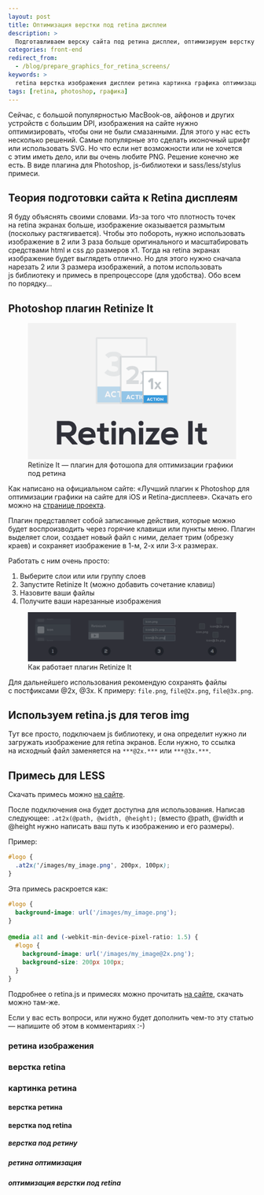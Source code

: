 ```yaml
---
layout: post
title: Оптимизация верстки под retina дисплеи
description: >
  Подготавливаем верску сайта под ретина дисплеи, оптимизируем верстку и изображения.
categories: front-end
redirect_from:
  - /blog/prepare_graphics_for_retina_screens/
keywords: >
  retina верстка изображения дисплеи ретина картинка графика оптимизация сайт
tags: [retina, photoshop, графика]
---
```


Сейчас, с большой популярностью MacBook-ов, айфонов и других устройств с большим DPI, изображения на сайте нужно оптимизировать, чтобы они не были смазанными. Для этого у нас есть несколько решений. Самые популярные это сделать иконочный шрифт или использовать SVG. Но что если нет возможности или не хочется с этим иметь дело, или вы очень любите PNG. Решение конечно же есть. В виде плагина для Photoshop, js-библиотеки и sass/less/stylus примеси.

## Теория подготовки сайта к Retina дисплеям
Я буду объяснять своими словами. Из-за того что плотность точек на retina экранах больше, изображение оказывается размытым (поскольку растягивается). Чтобы это побороть, нужно использовать изображение в 2 или 3 раза больше оригинального и масштабировать средствами html и css до размеров x1. Тогда на retina экранах изображение будет выглядеть отлично. Но для этого нужно сначала нарезать 2 или 3 размера изображений, а потом использовать js библиотеку и примесь в препроцессоре (для удобства). Обо всем по порядку...

## Photoshop плагин Retinize It

<figure itemscope itemtype="http://schema.org/ImageObject">
	<img itemprop="contentUrl" width="520" alt="Retinize It — плагин для фотошопа для оптимизации графики под ретина" src="/img/retina/retinizeit.png">
	<figcaption itemprop="description">Retinize It — плагин для фотошопа для оптимизации графики под ретина</figcaption>
</figure>

Как написано на официальном сайте: «Лучший плагин к Photoshop для оптимизации графики на сайте для iOS и Retina-дисплеев». Скачать его можно на <a href="http://retinize.it/">странице проекта</a>.

Плагин представляет собой записанные действия, которые можно будет воспроизводить через горячие клавиши или пункты меню. Плагин выделяет слои, создает новый файл с ними, делает трим (обрезку краев) и сохраняет изображение в 1-м, 2-х или 3-х размерах.

Работать с ним очень просто:
<ol>
    <li>Выберите слои или или группу слоев</li>
    <li>Запустите Retinize It (можно добавить сочетание клавиш)</li>
    <li>Назовите ваши файлы</li>
    <li>Получите ваши нарезанные изображения</li>
</ol>


<figure itemscope itemtype="http://schema.org/ImageObject">
	<img itemprop="contentUrl" width="940" alt="Как работает плагин Retinize It" src="/img/retina/install.png">
	<figcaption itemprop="description">Как работает плагин Retinize It</figcaption>
</figure>

Для дальнейшего использования рекомендую сохранять файлы с постфиксами @2x, @3x. К примеру: `file.png`, `file@2x.png`, `file@3x.png`.

## Используем retina.js для тегов img
Тут все просто, подключаем js библиотеку, и она определит нужно ли загружать изображение для retina экранов. Если нужно, то ссылка на исходный файл заменяется на `***@2x.***` или `***@3x.***`.

## Примесь для LESS
Скачать примесь можно <a href="http://imulus.github.io/retinajs/" rel="nofollow">на сайте</a>.

После подключения она будет доступна для использования. Написав следующее: `.at2x(@path, @width, @height);` (вместо @path, @width и @height нужно написать ваш путь к изображению и его размеры).

Пример:
~~~scss
#logo {
  .at2x('/images/my_image.png', 200px, 100px);
}
~~~

Эта примесь раскроется как:
~~~scss
#logo {
  background-image: url('/images/my_image.png');
}

@media all and (-webkit-min-device-pixel-ratio: 1.5) {
  #logo {
    background-image: url('/images/my_image@2x.png');
    background-size: 200px 100px;
  }
}
~~~

Подробнее о retina.js и примесях можно прочитать <a href="http://imulus.github.io/retinajs/" rel="nofollow">на сайте</a>, скачать можно там-же.

Если у вас есть вопроси, или нужно будет дополнить чем-то эту статью —  напишите об этом в комментариях :-)


<footer class="keywords section-subtitle visuallyhidden" aria-hidden="true" role="contentinfo">
	<h3>ретина изображения</h3>
	<h3>верстка retina</h3>
	<h3>картинка ретина</h3>
	<h4>верстка ретина</h4>
	<h4>верстка под retina</h4>
	<h5>верстка под ретину</h5>
	<h5>ретина оптимизация</h5>
	<h5>оптимизация верстки под retina</h5>
</footer>
